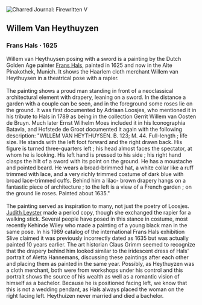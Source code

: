 <div class="artwork-of-the-day">
  <div class="container">
    <div class="img-wrapper">
      <img
        src="https://uploads3.wikiart.org/images/frans-hals/willem-van-heythuyzen.jpg!Large.jpg"
        alt="Charred Journal: Firewritten V" />
    </div>
    <div class="artwork-detail">
      <div class="artwork-origin"> 
        <h2 class="artwork-name">Willem Van Heythuyzen</h2>
        <h3 class="artist">
          Frans Hals
                    ·  1625
        </h3>
      </div>
      <p class="description">
        <span class="artwork-description-text ng-binding" ng-bind-html="viewModel.ArtworkOfTheDay.Description | unsafe">Willem van Heythuysen posing with a sword is a painting by the Dutch Golden Age painter <a target="_blank" href="/en/frans-hals">Frans Hals</a>, painted in 1625 and now in the Alte Pinakothek, Munich. It shows the Haarlem cloth merchant Willem van Heythuysen in a theatrical pose with a rapier.
<br>
<br>The painting shows a proud man standing in front of a neoclassical architectural element with drapery, leaning on a sword. In the distance a garden with a couple can be seen, and in the foreground some roses lie on the ground. It was first documented by Adriaan Loosjes, who mentioned it in his tribute to Hals in 1789 as being in the collection Gerrit Willem van Oosten de Bruyn. Much later Ernst Wilhelm Moes included it in his Iconographia Batavia, and Hofstede de Groot documented it again with the following description: "WILLEM VAN HEYTHUYSEN. B. 123; M. 44. Full-length&nbsp;; life size. He stands with the left foot forward and the right drawn back. His figure is turned three-quarters left&nbsp;; his head almost faces the spectator, at whom he is looking. His left hand is pressed to his side&nbsp;; his right hand clasps the hilt of a sword with its point on the ground. He has a moustache and pointed beard. He wears a broad-brimmed hat, a white collar like a ruff trimmed with lace, and a very richly trimmed costume of dark blue with broad lace-trimmed cuffs. Behind him a lilac- brown drapery hangs on a fantastic piece of architecture&nbsp;; to the left is a view of a French garden&nbsp;; on the ground lie roses. Painted about 1635."
<br>
<br>The painting served as inspiration to many, not just the poetry of Loosjes. <a target="_blank" href="/en/judith-leyster">Judith Leyster</a> made a period copy, though she exchanged the rapier for a walking stick. Several people have posed in this stance in costume, most recently Kehinde Wiley who made a painting of a young black man in the same pose. In his 1989 catalog of the international Frans Hals exhibition Slive claimed it was previously incorrectly dated as 1635 but was actually painted 10 years earlier. The art historian Claus Grimm seemed to recognize that the drapery behind him looked similar to the iridescent dress of Hals' portrait of Aletta Hannemans, discussing these paintings after each other and placing them as painted in the same year. Possibly, as Heythuyzen was a cloth merchant, both were from workshops under his control and this portrait shows the source of his wealth as well as a romantic vision of himself as a bachelor. Because he is positioned facing left, we know that this is not a wedding pendant, as Hals always placed the woman on the right facing left. Heythuizen never married and died a bachelor.</span>
                        <div class="text-shadow-container" ng-show="showShadow" style=""></div>
      </p>
    </div>
  </div>

</div>
